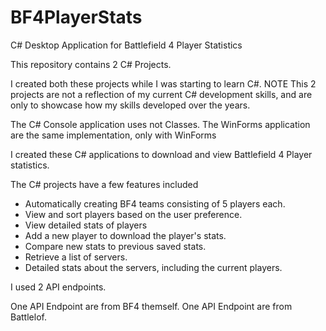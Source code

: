 # BF4PlayerStats
C# Desktop Application for Battlefield 4 Player Statistics

This repository contains 2 C# Projects. 

I created both these projects while I was starting to learn C#. 
NOTE
This 2 projects are not a reflection of my current C# development skills,
and are only to showcase how my skills developed over the years.

The C# Console application uses not Classes.
The WinForms application are the same implementation, only with WinForms

I created these C# applications to download and view Battlefield 4 Player statistics.

The C# projects have a few features included
- Automatically creating BF4 teams consisting of 5 players each.
- View and sort players based on the user preference.
- View detailed stats of players
- Add a new player to download the player's stats.
- Compare new stats to previous saved stats.
- Retrieve a list of servers.
- Detailed stats about the servers, including the current players.

I used 2 API endpoints. 

One API Endpoint are from BF4 themself.
One API Endpoint are from Battlelof.
